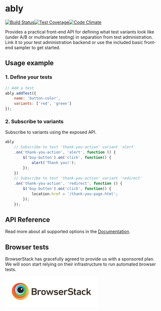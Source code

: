 # ably

[![Build Status](http://img.shields.io/travis/vgno/ably/master.svg?style=flat-square)](https://travis-ci.org/vgno/ably)[![Test Coverage](http://img.shields.io/codeclimate/coverage/github/vgno/ably.svg?style=flat-square)](https://codeclimate.com/github/vgno/ably)[![Code Climate](http://img.shields.io/codeclimate/github/vgno/ably.svg?style=flat-square)](https://codeclimate.com/github/vgno/ably)

Provides a practical front-end API for defining what test variants look like (under A/B or multivariate testing) in separation from test administration. Link it to your test administration backend or use the included basic front-end sampler to get started.

## Usage example

### 1. Define your tests

```js
// Add a test
ably.addTest({
    name: 'button-color',
    variants: ['red', 'green']
});
```

### 2. Subscribe to variants

Subscribe to variants using the exposed API.

```js
ably
    // Subscribe to test 'thank-you-action' variant 'alert'
    .on('thank-you-action', 'alert', function () {
        $('buy-button').on('click', function() {
            alert('Thank you!');
        });
    })
    // Subscribe to test 'thank-you-action' variant 'redirect'
    .on('thank-you-action', 'redirect', function () {
        $('buy-button').on('click', function() {
            location.href = '/thank-you-page.html';
        });
    });
```

## API Reference

Read more about all supported options in the [Documentation](docs/index.md).

## Browser tests

BrowserStack has gracefully agreed to provide us with a sponsored plan. We will soon start relying on their infrastructure to run automated browser tests.

![BrowserStack logo](docs/browserstack-logo.png)